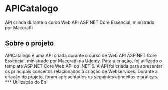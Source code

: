 # APICatalogo

API criada durante o curso Web API ASP.NET Core Essencial, ministrado por Macoratti

## Sobre o projeto

APICatalogo é uma API criada durante o curso de Web API ASP.NET Core Essencial, ministrado por Macoratti na Udemy.
Para a criação, foi utilizado o template ASP.NET Core Web API do .NET 6. A API foi criada para apresentar os principais conceitos relacionados à criação de Webservices. Durante a criação do projeto, foram apresentados os seguintes conceitos e práticas.
\*\*\* Utilização do En
